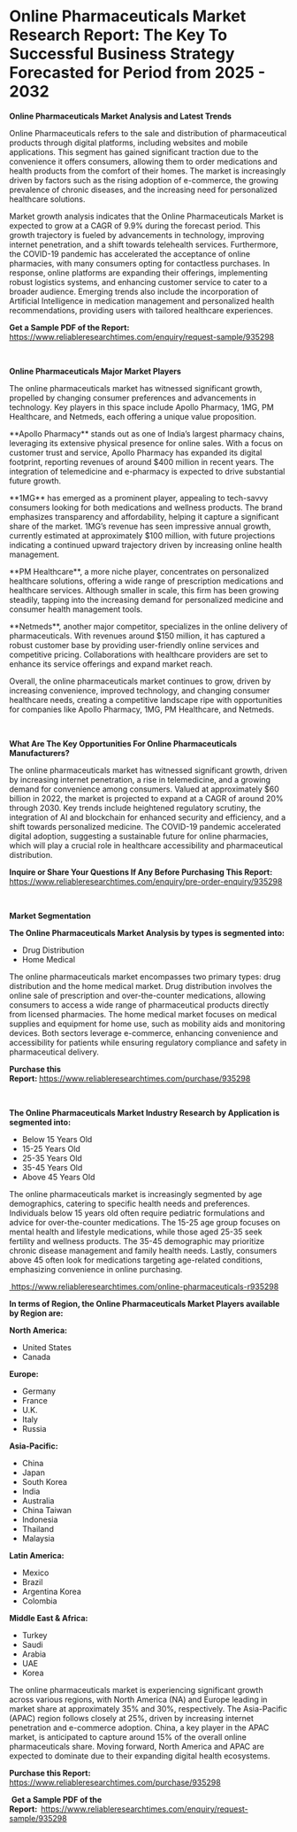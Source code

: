 <p><h1>Online Pharmaceuticals Market Research Report: The Key To Successful Business Strategy Forecasted for Period from 2025 - 2032</h1></p><p><strong>Online Pharmaceuticals Market Analysis and Latest Trends</strong></p>
<p><p>Online Pharmaceuticals refers to the sale and distribution of pharmaceutical products through digital platforms, including websites and mobile applications. This segment has gained significant traction due to the convenience it offers consumers, allowing them to order medications and health products from the comfort of their homes. The market is increasingly driven by factors such as the rising adoption of e-commerce, the growing prevalence of chronic diseases, and the increasing need for personalized healthcare solutions.</p><p>Market growth analysis indicates that the Online Pharmaceuticals Market is expected to grow at a CAGR of 9.9% during the forecast period. This growth trajectory is fueled by advancements in technology, improving internet penetration, and a shift towards telehealth services. Furthermore, the COVID-19 pandemic has accelerated the acceptance of online pharmacies, with many consumers opting for contactless purchases. In response, online platforms are expanding their offerings, implementing robust logistics systems, and enhancing customer service to cater to a broader audience. Emerging trends also include the incorporation of Artificial Intelligence in medication management and personalized health recommendations, providing users with tailored healthcare experiences.</p></p>
<p><strong>Get a Sample PDF of the Report:&nbsp;</strong> <a href="https://www.reliableresearchtimes.com/enquiry/request-sample/935298?utm_campaign=2716&utm_medium=2&utm_source=Github&utm_content=ia&utm_term=18042025&utm_id=online-pharmaceuticals">https://www.reliableresearchtimes.com/enquiry/request-sample/935298</a></p>
<p>&nbsp;</p>
<p><strong>Online Pharmaceuticals Major Market Players</strong></p>
<p><p>The online pharmaceuticals market has witnessed significant growth, propelled by changing consumer preferences and advancements in technology. Key players in this space include Apollo Pharmacy, 1MG, PM Healthcare, and Netmeds, each offering a unique value proposition.</p><p>**Apollo Pharmacy** stands out as one of India’s largest pharmacy chains, leveraging its extensive physical presence for online sales. With a focus on customer trust and service, Apollo Pharmacy has expanded its digital footprint, reporting revenues of around $400 million in recent years. The integration of telemedicine and e-pharmacy is expected to drive substantial future growth.</p><p>**1MG** has emerged as a prominent player, appealing to tech-savvy consumers looking for both medications and wellness products. The brand emphasizes transparency and affordability, helping it capture a significant share of the market. 1MG’s revenue has seen impressive annual growth, currently estimated at approximately $100 million, with future projections indicating a continued upward trajectory driven by increasing online health management.</p><p>**PM Healthcare**, a more niche player, concentrates on personalized healthcare solutions, offering a wide range of prescription medications and healthcare services. Although smaller in scale, this firm has been growing steadily, tapping into the increasing demand for personalized medicine and consumer health management tools.</p><p>**Netmeds**, another major competitor, specializes in the online delivery of pharmaceuticals. With revenues around $150 million, it has captured a robust customer base by providing user-friendly online services and competitive pricing. Collaborations with healthcare providers are set to enhance its service offerings and expand market reach.</p><p>Overall, the online pharmaceuticals market continues to grow, driven by increasing convenience, improved technology, and changing consumer healthcare needs, creating a competitive landscape ripe with opportunities for companies like Apollo Pharmacy, 1MG, PM Healthcare, and Netmeds.</p></p>
<p>&nbsp;</p>
<p><strong>What Are The Key Opportunities For Online Pharmaceuticals Manufacturers?</strong></p>
<p><p>The online pharmaceuticals market has witnessed significant growth, driven by increasing internet penetration, a rise in telemedicine, and a growing demand for convenience among consumers. Valued at approximately $60 billion in 2022, the market is projected to expand at a CAGR of around 20% through 2030. Key trends include heightened regulatory scrutiny, the integration of AI and blockchain for enhanced security and efficiency, and a shift towards personalized medicine. The COVID-19 pandemic accelerated digital adoption, suggesting a sustainable future for online pharmacies, which will play a crucial role in healthcare accessibility and pharmaceutical distribution.</p></p>
<p><strong>Inquire or Share Your Questions If Any Before Purchasing This Report:</strong> <a href="https://www.reliableresearchtimes.com/enquiry/pre-order-enquiry/935298?utm_campaign=2716&utm_medium=2&utm_source=Github&utm_content=ia&utm_term=18042025&utm_id=online-pharmaceuticals">https://www.reliableresearchtimes.com/enquiry/pre-order-enquiry/935298</a></p>
<p>&nbsp;</p>
<p><strong>Market Segmentation</strong></p>
<p><strong>The Online Pharmaceuticals Market Analysis by types is segmented into:</strong></p>
<p><ul><li>Drug Distribution</li><li>Home Medical</li></ul></p>
<p><p>The online pharmaceuticals market encompasses two primary types: drug distribution and the home medical market. Drug distribution involves the online sale of prescription and over-the-counter medications, allowing consumers to access a wide range of pharmaceutical products directly from licensed pharmacies. The home medical market focuses on medical supplies and equipment for home use, such as mobility aids and monitoring devices. Both sectors leverage e-commerce, enhancing convenience and accessibility for patients while ensuring regulatory compliance and safety in pharmaceutical delivery.</p></p>
<p><strong>Purchase this Report:&nbsp;</strong><a href="https://www.reliableresearchtimes.com/purchase/935298?utm_campaign=2716&utm_medium=2&utm_source=Github&utm_content=ia&utm_term=18042025&utm_id=online-pharmaceuticals">https://www.reliableresearchtimes.com/purchase/935298</a></p>
<p>&nbsp;</p>
<p><strong>The Online Pharmaceuticals Market Industry Research by Application is segmented into:</strong></p>
<p><ul><li>Below 15 Years Old</li><li>15-25 Years Old</li><li>25-35 Years Old</li><li>35-45 Years Old</li><li>Above 45 Years Old</li></ul></p>
<p><p>The online pharmaceuticals market is increasingly segmented by age demographics, catering to specific health needs and preferences. Individuals below 15 years old often require pediatric formulations and advice for over-the-counter medications. The 15-25 age group focuses on mental health and lifestyle medications, while those aged 25-35 seek fertility and wellness products. The 35-45 demographic may prioritize chronic disease management and family health needs. Lastly, consumers above 45 often look for medications targeting age-related conditions, emphasizing convenience in online purchasing.</p></p>
<p><a href="https://www.reliableresearchtimes.com/online-pharmaceuticals-r935298?utm_campaign=2716&utm_medium=2&utm_source=Github&utm_content=ia&utm_term=18042025&utm_id=online-pharmaceuticals">&nbsp;https://www.reliableresearchtimes.com/online-pharmaceuticals-r935298</a></p>
<p><strong>In terms of Region, the Online Pharmaceuticals Market Players available by Region are:</strong></p>
<p>
    <p> <strong> North America: </strong>
        <ul>
            <li>United States</li>
            <li>Canada</li>
        </ul>
        </p> 
    <p> <strong> Europe: </strong>
        <ul>
            <li>Germany</li>
            <li>France</li>
            <li>U.K.</li>
            <li>Italy</li>
            <li>Russia</li>
        </ul>
        </p> 
    <p> <strong> Asia-Pacific: </strong>
        <ul>
            <li>China</li>
            <li>Japan</li>
            <li>South Korea</li>
            <li>India</li>
            <li>Australia</li>
            <li>China Taiwan</li>
            <li>Indonesia</li>
            <li>Thailand</li>
            <li>Malaysia</li>
        </ul>
        </p> 
    <p> <strong> Latin America: </strong>
        <ul>
            <li>Mexico</li>
            <li>Brazil</li>
            <li>Argentina Korea</li>
            <li>Colombia</li>
        </ul>
        </p> 
    <p> <strong> Middle East & Africa: </strong>
        <ul>
            <li>Turkey</li>
            <li>Saudi</li>
            <li>Arabia</li>
            <li>UAE</li>
            <li>Korea</li>
        </ul>
    </p>
    </p>
<p><p>The online pharmaceuticals market is experiencing significant growth across various regions, with North America (NA) and Europe leading in market share at approximately 35% and 30%, respectively. The Asia-Pacific (APAC) region follows closely at 25%, driven by increasing internet penetration and e-commerce adoption. China, a key player in the APAC market, is anticipated to capture around 15% of the overall online pharmaceuticals share. Moving forward, North America and APAC are expected to dominate due to their expanding digital health ecosystems.</p></p>
<p><strong>Purchase this Report: </strong><a href="https://www.reliableresearchtimes.com/purchase/935298?utm_campaign=2716&utm_medium=2&utm_source=Github&utm_content=ia&utm_term=18042025&utm_id=online-pharmaceuticals">https://www.reliableresearchtimes.com/purchase/935298</a></p>
<p>&nbsp;<strong>Get a Sample PDF of the Report:&nbsp;&nbsp;</strong><a href="https://www.reliableresearchtimes.com/enquiry/request-sample/935298?utm_campaign=2716&utm_medium=2&utm_source=Github&utm_content=ia&utm_term=18042025&utm_id=online-pharmaceuticals">https://www.reliableresearchtimes.com/enquiry/request-sample/935298</a></p>
<p><strong></strong></p>
<p><p></p><p></p><p></p></p>